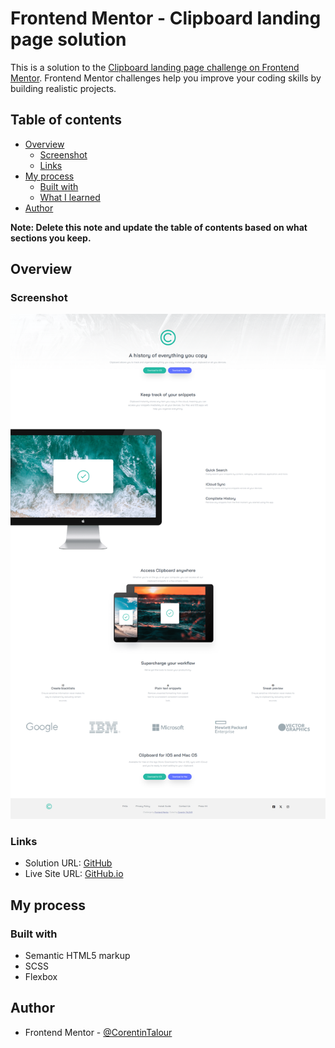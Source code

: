 # Frontend Mentor - Clipboard landing page solution

This is a solution to
the [Clipboard landing page challenge on Frontend Mentor](https://www.frontendmentor.io/challenges/clipboard-landing-page-5cc9bccd6c4c91111378ecb9).
Frontend Mentor challenges help you improve your coding skills by building realistic projects.

## Table of contents

- [Overview](#overview)
    - [Screenshot](#screenshot)
    - [Links](#links)
- [My process](#my-process)
    - [Built with](#built-with)
    - [What I learned](#what-i-learned)
- [Author](#author)

**Note: Delete this note and update the table of contents based on what sections you keep.**

## Overview

### Screenshot

![](./Screenshot/ScreenShot_Website.png)

### Links

- Solution URL: [GitHub](https://github.com/CorentinTalour/Clipboard_landing_page)
- Live Site URL: [GitHub.io](https://corentintalour.github.io/Clipboard_landing_page/)

## My process

### Built with

- Semantic HTML5 markup
- SCSS
- Flexbox

## Author

- Frontend Mentor - [@CorentinTalour](https://www.frontendmentor.io/profile/CorentinTalour)